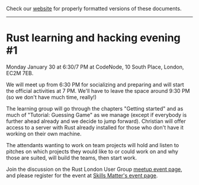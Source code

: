 Check our [website](http://rustaceans.uk/) for
properly formatted versions of these documents.

---

# Rust learning and hacking evening #1

Monday January 30 at 6:30/7 PM at CodeNode, 10 South Place, London, EC2M 7EB. 

We will meet up from 6:30 PM for socializing and preparing and will start the official activities at 7 PM. We'll have to leave the space around 9:30 PM (so we don't have much time, really!)

The learning group will go through the chapters "Getting started" and as much of "Tutorial: Guessing Game" as we manage (except if everybody is further ahead already and we decide to jump forward). Christian will offer access to a server with Rust already installed for those who don't have it working on their own machine.

The attendants wanting to work on team projects will hold and listen to pitches on which projects they would like to or could work on and why those are suited, will build the teams, then start work.

Join the discussion on the Rust London User Group [meetup event page](https://www.meetup.com/Rust-London-User-Group/events/237073865/), and please register for the event at [Skills Matter's event page](https://skillsmatter.com/meetups/9012-rust-learning-and-hacking-evening-1).

